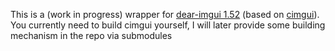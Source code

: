 This is a (work in progress) wrapper for [dear-imgui 1.52](https://github.com/ocornut/imgui) (based on [cimgui](https://github.com/Extrawurst/cimgui)). You currently need to build cimgui yourself, I will later provide some building mechanism in the repo via submodules
